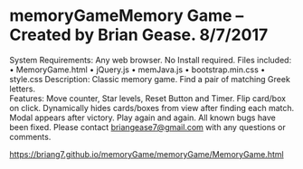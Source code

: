# memoryGameMemory Game – Created by Brian Gease. 8/7/2017
System Requirements:  Any web browser.  No Install required.
Files included:  
• MemoryGame.html
• jQuery.js
• memJava.js
• bootstrap.min.css
• style.css
Description:  Classic memory game.  Find a pair of matching Greek letters.  
Features:  Move counter, Star levels, Reset Button and Timer.  Flip card/box on click.  Dynamically hides cards/boxes from view after finding each match.  Modal appears after victory.  Play again and again.
All known bugs have been fixed. 
Please contact briangease7@gmail.com with any questions or comments.

https://briang7.github.io/memoryGame/memoryGame/MemoryGame.html


